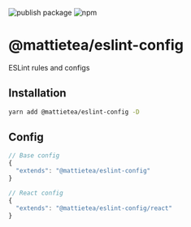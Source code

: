 ![publish package](https://github.com/mattietea/eslint-config/workflows/publish%20package/badge.svg?branch=master)
![npm](https://img.shields.io/npm/v/@mattietea/eslint-config)

# @mattietea/eslint-config

ESLint rules and configs

## Installation

```sh
yarn add @mattietea/eslint-config -D
```

## Config

```javascript
// Base config
{
  "extends": "@mattietea/eslint-config"
}

// React config
{
  "extends": "@mattietea/eslint-config/react"
}
```
